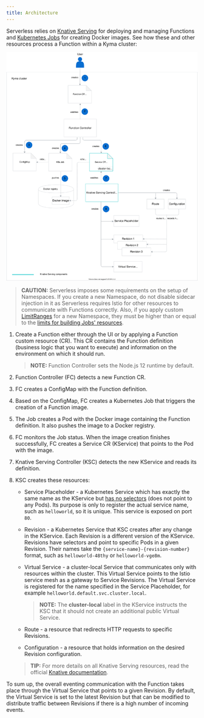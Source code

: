 ```yaml
---
title: Architecture
---
```


Serverless relies on [Knative Serving](https://knative.dev/docs/serving/) for deploying and managing Functions and [Kubernetes Jobs](https://kubernetes.io/docs/concepts/workloads/controllers/jobs-run-to-completion/) for creating Docker images. See how these and other resources process a Function within a Kyma cluster:

![Serverless architecture](./assets/serverless-architecture.svg)

> **CAUTION:** Serverless imposes some requirements on the setup of Namespaces. If you create a new Namespace, do not disable sidecar injection in it as Serverless requires Istio for other resources to communicate with Functions correctly. Also, if you apply custom [LimitRanges](/root/kyma/#details-resource-quotas) for a new Namespace, they must be higher than or equal to the [limits for building Jobs' resources](#configuration-serverless-chart).

1. Create a Function either through the UI or by applying a Function custom resource (CR). This CR contains the Function definition (business logic that you want to execute) and information on the environment on which it should run.

    >**NOTE:** Function Controller sets the Node.js 12 runtime by default.

2. Function Controller (FC) detects a new Function CR.

3. FC creates a ConfigMap with the Function definition.

4. Based on the ConfigMap, FC creates a Kubernetes Job that triggers the creation of a Function image.

5. The Job creates a Pod with the Docker image containing the Function definition. It also pushes the image to a Docker registry.

6. FC monitors the Job status. When the image creation finishes successfully, FC creates a Service CR (KService) that points to the Pod with the image.

7. Knative Serving Controller (KSC) detects the new KService and reads its definition.

8. KSC creates these resources:

    - Service Placeholder - a Kubernetes Service which has exactly the same name as the KService but [has no selectors](https://kubernetes.io/docs/concepts/services-networking/service/#services-without-selectors) (does not point to any Pods). Its purpose is only to register the actual service name, such as `helloworld`, so it is unique. This service is exposed on port `80`.

    - Revision - a Kubernetes Service that KSC creates after any change in the KService. Each Revision is a different version of the KService. Revisions have selectors and point to specific Pods in a given Revision. Their names take the `{service-name}-{revision-number}` format, such as `helloworld-48thy` or `helloworld-vge8m`.

    - Virtual Service - a cluster-local Service that communicates only with resources within the cluster. This Virtual Service points to the Istio service mesh as a gateway to Service Revisions. The Virtual Service is registered for the name specified in the Service Placeholder, for example `helloworld.default.svc.cluster.local`.

        >**NOTE:** The **cluster-local** label in the KService instructs the KSC that it should not create an additional public Virtual Service.  

    - Route - a resource that redirects HTTP requests to specific Revisions.

    - Configuration - a resource that holds information on the desired Revision configuration.

    >**TIP:** For more details on all Knative Serving resources, read the official [Knative documentation](https://knative.dev/docs/serving/).

To sum up, the overall eventing communication with the Function takes place through the Virtual Service that points to a given Revision. By default, the Virtual Service is set to the latest Revision but that can be modified to distribute traffic between Revisions if there is a high number of incoming events.
